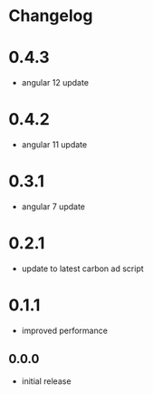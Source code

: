 # Changelog

# 0.4.3
- angular 12 update

# 0.4.2
- angular 11 update

# 0.3.1
- angular 7 update

# 0.2.1
- update to latest carbon ad script

# 0.1.1
- improved performance

## 0.0.0
- initial release